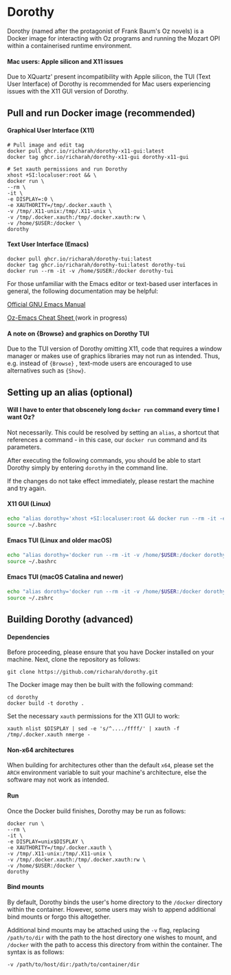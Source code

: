 # Dorothy
Dorothy (named after the protagonist of Frank Baum's Oz novels) is a Docker image for interacting with Oz programs and running the Mozart OPI within a containerised runtime environment.

#### Mac users: Apple silicon and X11 issues

Due to XQuartz' present incompatibility with Apple silicon, the TUI (Text User Interface) of Dorothy is recommended for Mac users experiencing issues with the X11 GUI version of Dorothy.



## Pull and run Docker image (recommended)

#### Graphical User Interface (X11)

```
# Pull image and edit tag
docker pull ghcr.io/richarah/dorothy-x11-gui:latest
docker tag ghcr.io/richarah/dorothy-x11-gui dorothy-x11-gui

# Set xauth permissions and run Dorothy
xhost +SI:localuser:root && \
docker run \
--rm \
-it \
-e DISPLAY=:0 \
-e XAUTHORITY=/tmp/.docker.xauth \
-v /tmp/.X11-unix:/tmp/.X11-unix \
-v /tmp/.docker.xauth:/tmp/.docker.xauth:rw \
-v /home/$USER:/docker \
dorothy
```

#### Text User Interface (Emacs)
```
docker pull ghcr.io/richarah/dorothy-tui:latest
docker tag ghcr.io/richarah/dorothy-tui:latest dorothy-tui
docker run --rm -it -v /home/$USER:/docker dorothy-tui
```

For those unfamiliar with the Emacs editor or text-based user interfaces in general, the following documentation may be helpful:

[Official GNU Emacs Manual](https://www.gnu.org/software/emacs/manual/emacs.html)

[Oz-Emacs Cheat Sheet ](https://github.com/richarah/oz-tui-cheat-sheet) (work in progress)

#### A note on {Browse} and graphics on Dorothy TUI

Due to the TUI version of Dorothy omitting X11, code that requires a window manager or makes use of graphics libraries may not run as intended. Thus, e.g. instead of `{Browse}` , text-mode users are encouraged to use alternatives such as `{Show}`.



## Setting up an alias (optional)

#### Will I have to enter that obscenely long `docker run` command every time I want Oz?

Not necessarily. This could be resolved by setting an `alias`, a shortcut that references a command - in this case, our `docker run` command and its parameters.

After executing the following commands, you should be able to start Dorothy simply by entering `dorothy` in the command line.

If the changes do not take effect immediately, please restart the machine and try again.

#### X11 GUI (Linux)

```bash
echo "alias dorothy='xhost +SI:localuser:root && docker run --rm -it -e DISPLAY=:0 -e XAUTHORITY=/tmp/.docker.xauth -v /tmp/.X11-unix:/tmp/.X11-unix -v /tmp/.docker.xauth:/tmp/.docker.xauth:rw -v /home/$USER:/docker dorothy-x11-gui'" >> ~/.bashrc
source ~/.bashrc
```

#### Emacs TUI (Linux and older macOS)

```bash
echo "alias dorothy='docker run --rm -it -v /home/$USER:/docker dorothy-tui'" >> ~/.bashrc
source ~/.bashrc
```

#### Emacs TUI (macOS Catalina and newer)

```bash
echo "alias dorothy='docker run --rm -it -v /home/$USER:/docker dorothy-tui'" >> ~/.zshrc
source ~/.zshrc
```



## Building Dorothy (advanced)

#### Dependencies
Before proceeding, please ensure that you have Docker installed on your machine. Next, clone the repository as follows:
```
git clone https://github.com/richarah/dorothy.git
```
The Docker image may then be built with the following command:
```
cd dorothy
docker build -t dorothy .
```
Set the necessary `xauth` permissions for the X11 GUI to work:
```
xauth nlist $DISPLAY | sed -e 's/^..../ffff/' | xauth -f /tmp/.docker.xauth nmerge -
```

#### Non-x64 architectures
When building for architectures other than the default `x64`, please set the `ARCH` environment variable to suit your machine's architecture, else the software may not work as intended.

#### Run

Once the Docker build finishes, Dorothy may be run as follows:

```
docker run \
--rm \
-it \
-e DISPLAY=unix$DISPLAY \
-e XAUTHORITY=/tmp/.docker.xauth \
-v /tmp/.X11-unix:/tmp/.X11-unix \
-v /tmp/.docker.xauth:/tmp/.docker.xauth:rw \
-v /home/$USER:/docker \
dorothy
```
#### Bind mounts
By default, Dorothy binds the user's home directory to the `/docker` directory within the container. However, some users may wish to append additional bind mounts or forgo this altogether.

Additional bind mounts may be attached using the `-v` flag, replacing `/path/to/dir` with the path to the host directory one wishes to mount, and `/docker` with the path to access this directory from within the container.
The syntax is as follows:
```
-v /path/to/host/dir:/path/to/container/dir
```
